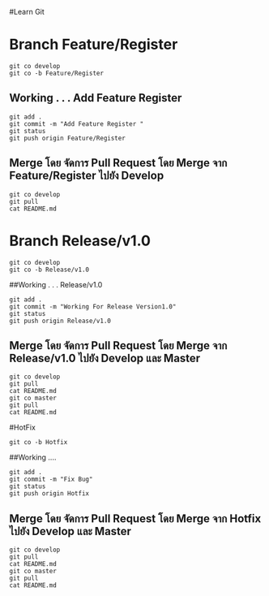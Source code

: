#Learn Git

# Branch Feature/Register


```
git co develop
git co -b Feature/Register

```
## Working . . . Add Feature Register

```
git add .
git commit -m "Add Feature Register "
git status
git push origin Feature/Register

```

## Merge โดย จัดการ Pull Request โดย Merge จาก Feature/Register ไปยัง Develop

```
git co develop
git pull
cat README.md
```
# Branch Release/v1.0

```
git co develop
git co -b Release/v1.0 
```
##Working . . . Release/v1.0

```
git add .
git commit -m "Working For Release Version1.0"
git status
git push origin Release/v1.0  

```
## Merge โดย จัดการ Pull Request โดย Merge จาก Release/v1.0 ไปยัง Develop และ Master

```
git co develop
git pull
cat README.md
git co master
git pull
cat README.md
```

#HotFix

```
git co -b Hotfix

```
##Working ....

```
git add .
git commit -m "Fix Bug"
git status
git push origin Hotfix
```

## Merge โดย จัดการ Pull Request โดย Merge จาก Hotfix ไปยัง Develop และ Master

```
git co develop
git pull
cat README.md
git co master
git pull
cat README.md
```

